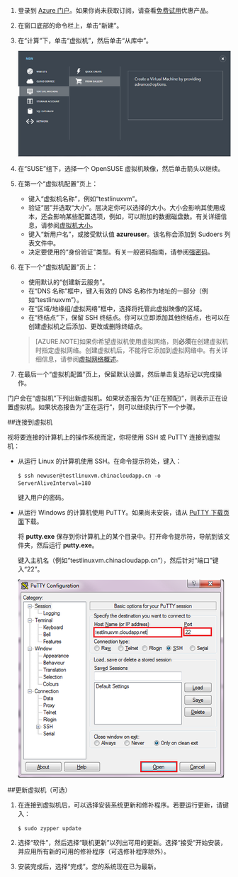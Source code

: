 <properties writer="kathydav" editor="tysonn" manager="timlt" />

1. 登录到 [Azure 门户](http://manage.windowsazure.cn)。如果你尚未获取订阅，请查看[免费试用](/pricing/free-trial/)优惠产品。

2. 在窗口底部的命令栏上，单击“新建”。

3. 在“计算”下，单击“虚拟机”，然后单击“从库中”。

	![新建虚拟机][Image1]

4. 在“SUSE”组下，选择一个 OpenSUSE 虚拟机映像，然后单击箭头以继续。

5. 在第一个“虚拟机配置”页上：

	- 键入“虚拟机名称”，例如“testlinuxvm”。
	- 验证“层”并选取“大小”。层决定你可以选择的大小。大小会影响其使用成本，还会影响某些配置选项，例如，可以附加的数据磁盘数。有关详细信息，请参阅[虚拟机大小](../articles/virtual-machines-size-specs.md)。
	- 键入“新用户名”，或接受默认值 **azureuser**。该名称会添加到 Sudoers 列表文件中。
	- 决定要使用的“身份验证”类型。有关一般密码指南，请参阅[强密码](http://msdn.microsoft.com/zh-cn/library/ms161962.aspx)。

6. 在下一个“虚拟机配置”页上：

	- 使用默认的“创建新云服务”。
	- 在“DNS 名称”框中，键入有效的 DNS 名称作为地址的一部分（例如“testlinuxvm”）。
	- 在“区域/地缘组/虚拟网络”框中，选择将托管此虚拟映像的区域。
	- 在“终结点”下，保留 SSH 终结点。你可以立即添加其他终结点，也可以在创建虚拟机之后添加、更改或删除终结点。

	>[AZURE.NOTE]如果你希望虚拟机使用虚拟网络，则**必须**在创建虚拟机时指定虚拟网络。创建虚拟机后，不能将它添加到虚拟网络中。有关详细信息，请参阅[虚拟网络概述](/documentation/articles/virtual-networks-overview)。

7.	在最后一个“虚拟机配置”页上，保留默认设置，然后单击复选标记以完成操作。

门户会在“虚拟机”下列出新虚拟机。如果状态报告为“(正在预配)”，则表示正在设置虚拟机。如果状态报告为“正在运行”，则可以继续执行下一个步骤。

##连接到虚拟机

视将要连接的计算机上的操作系统而定，你将使用 SSH 或 PuTTY 连接到虚拟机：

- 从运行 Linux 的计算机使用 SSH。在命令提示符处，键入：

	`$ ssh newuser@testlinuxvm.chinacloudapp.cn -o ServerAliveInterval=180`

	键入用户的密码。

- 从运行 Windows 的计算机使用 PuTTY。如果尚未安装，请从 [PuTTY 下载页面][PuTTYDownload]下载。

	将 **putty.exe** 保存到你计算机上的某个目录中。打开命令提示符，导航到该文件夹，然后运行 **putty.exe**。

	键入主机名（例如“testlinuxvm.chinacloudapp.cn”），然后针对“端口”键入“22”。

	![PuTTY 屏幕][Image6]

##更新虚拟机（可选）

1. 在连接到虚拟机后，可以选择安装系统更新和修补程序。若要运行更新，请键入：

	`$ sudo zypper update`

2. 选择“软件”，然后选择“联机更新”以列出可用的更新。选择“接受”开始安装，并应用所有新的可用的修补程序（可选修补程序除外）。

3. 安装完成后，选择“完成”。您的系统现在已为最新。

[PuTTYDownload]: http://www.puttyssh.org/download.html

[Image1]: ./media/create-and-configure-opensuse-vm-in-portal/CreateVM.png

[Image6]: ./media/create-and-configure-opensuse-vm-in-portal/putty.png

<!---HONumber=Mooncake_1207_2015-->